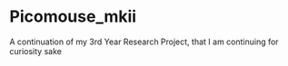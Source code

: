 # Picomouse_mkii
A continuation of my 3rd Year Research Project, that I am continuing for curiosity sake
